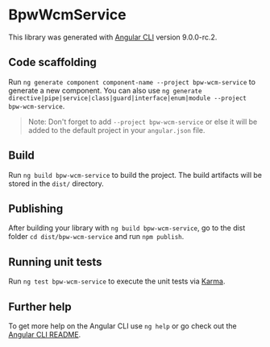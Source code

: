 # BpwWcmService

This library was generated with [Angular CLI](https://github.com/angular/angular-cli) version 9.0.0-rc.2.

## Code scaffolding

Run `ng generate component component-name --project bpw-wcm-service` to generate a new component. You can also use `ng generate directive|pipe|service|class|guard|interface|enum|module --project bpw-wcm-service`.
> Note: Don't forget to add `--project bpw-wcm-service` or else it will be added to the default project in your `angular.json` file. 

## Build

Run `ng build bpw-wcm-service` to build the project. The build artifacts will be stored in the `dist/` directory.

## Publishing

After building your library with `ng build bpw-wcm-service`, go to the dist folder `cd dist/bpw-wcm-service` and run `npm publish`.

## Running unit tests

Run `ng test bpw-wcm-service` to execute the unit tests via [Karma](https://karma-runner.github.io).

## Further help

To get more help on the Angular CLI use `ng help` or go check out the [Angular CLI README](https://github.com/angular/angular-cli/blob/master/README.md).
